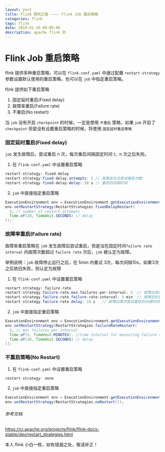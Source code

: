 ```yaml
---
layout: post
title: Flink 探究之路 ———— Flink Job 重启策略
categories: flink
tags: flink
date: 2019-01-26 09:00:00
description: apache flink 的
---
```


# Flink Job 重启策略

flink 提供多种重启策略，可以在 `flink-conf.yaml` 中通过配置 `restart-strategy` 参数设置默认使用的重启策略，也可以在 `job` 中指定重启策略。

flink 提供如下重启策略

1. 固定延时重启(Fixed delay)
2. 故障率重启(Failure rate)
3. 不重启(No restart)

当 `job` 没有开启 `checkpoint` 的时候，一定是使用 `不重启` 策略，如果 `job` 开启了 `checkpoint` 但是没有设置重启策略的时候，将使用 `固定延时重启策略`

### 固定延时重启(Fixed delay)

`job` 发生故障后，尝试重启 n 次，每次重启间隔固定时间 t，n 次之后失败。

1. 在 `flink-conf.yaml` 中设置重启策略

```java
restart-strategy: fixed-delay
restart-strategy.fixed-delay.attempts: 3 // 故障发生后尝试重启次数
restart-strategy.fixed-delay.delay: 10 s // 重启的间隔时间
```

2. `job` 中直接指定重启策略

```java
ExecutionEnvironment env = ExecutionEnvironment.getExecutionEnvironment();
env.setRestartStrategy(RestartStrategies.fixedDelayRestart(
  3, // number of restart attempts
  Time.of(10, TimeUnit.SECONDS) // delay
));
```

### 故障率重启(Failure rate)

故障率重启策略在 `job` 发生故障后尝试重启，但是当在固定时间`failure rate interval` 内故障次数超过 `failure rate` 次后，`job` 被认定为故障。

举例说明：`job` 故障停止运行之后，在 5min 内重试 3次，每次间隔10s，如果3次之后依旧失败，则认定为故障

1. 在 `flink-conf.yaml` 中设置重启策略

```java
restart-strategy: failure-rate
restart-strategy.failure-rate.max-failures-per-interval: 3  // 故障后尝试重启次数
restart-strategy.failure-rate.failure-rate-interval: 5 min  // 故障后检查故障率的时间间隔
restart-strategy.failure-rate.delay: 10 s   // 故障后两次尝试重启的间隔时间
```

2. `job` 中直接指定重启策略

```java
ExecutionEnvironment env = ExecutionEnvironment.getExecutionEnvironment();
env.setRestartStrategy(RestartStrategies.failureRateRestart(
  3, // max failures per interval
  Time.of(5, TimeUnit.MINUTES), //time interval for measuring failure rate
  Time.of(10, TimeUnit.SECONDS) // delay
));
```

### 不重启策略(No Restart)

1. 在 `flink-conf.yaml` 中设置重启策略

```java
restart-strategy: none
```


2. `job` 中直接指定重启策略

```java
ExecutionEnvironment env = ExecutionEnvironment.getExecutionEnvironment();
env.setRestartStrategy(RestartStrategies.noRestart());
```

###### 参考文档
https://ci.apache.org/projects/flink/flink-docs-stable/dev/restart_strategies.html

本人 flink 小白一枚，如有错漏之处，敬请斧正！
